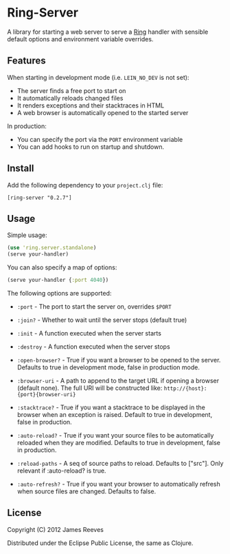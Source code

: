 # Ring-Server

A library for starting a web server to serve a [Ring][1] handler with
sensible default options and environment variable overrides.

[1]: https://github.com/mmcgrana/ring

## Features

When starting in development mode (i.e. `LEIN_NO_DEV` is not set):

* The server finds a free port to start on
* It automatically reloads changed files
* It renders exceptions and their stacktraces in HTML
* A web browser is automatically opened to the started server

In production:

* You can specify the port via the `PORT` environment variable
* You can add hooks to run on startup and shutdown.

## Install

Add the following dependency to your `project.clj` file:

    [ring-server "0.2.7"]

## Usage 

Simple usage:

```clojure
(use 'ring.server.standalone)
(serve your-handler)
```

You can also specify a map of options:

```clojure
(serve your-handler {:port 4040})
```

The following options are supported:

* `:port`    - The port to start the server on, overrides `$PORT`

* `:join?`   - Whether to wait until the server stops (default true)

* `:init`    - A function executed when the server starts

* `:destroy` - A function executed when the server stops

* `:open-browser?` -
  True if you want a browser to be opened to the server. Defaults to
  true in development mode, false in production mode.

* `:browser-uri` -
  A path to append to the target URL if opening a browser (default 
  none). The full URI will be constructed like:
  `http://{host}:{port}{browser-uri}`

* `:stacktrace?` -
  True if you want a stacktrace to be displayed in the browser when
  an exception is raised. Default to true in development, false in
  production.

* `:auto-reload?` -
  True if you want your source files to be automatically reloaded
  when they are modified. Defaults to true in development, false in
  production.
  
* `:reload-paths` -
  A seq of source paths to reload. Defaults to [\"src\"]. 
  Only relevant if :auto-reload? is true.

* `:auto-refresh?` -
  True if you want your browser to automatically refresh when source
  files are changed. Defaults to false.

## License

Copyright (C) 2012 James Reeves

Distributed under the Eclipse Public License, the same as Clojure.
